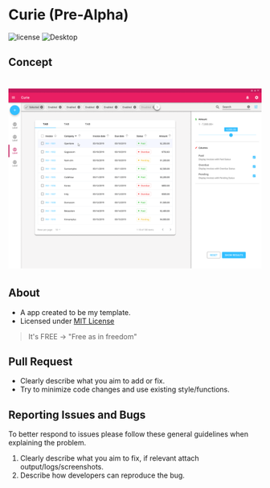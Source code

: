 # Curie (Pre-Alpha)

![license](https://img.shields.io/badge/license-MIT-green.svg)
![Desktop](https://img.shields.io/badge/Desktop-v2021.1.0%20PRE%20ALPHA-blue)

## Concept

<h1 align="center">
    <img alt="Currie Concept" title="Currie Concept" src=".github/curie_desktop_figma.png" />
</h1>

## About

- A app created to be my template.
- Licensed under [MIT License](https://opensource.org/licenses/MIT)

> It's FREE -> "Free as in freedom"

## Pull Request

- Clearly describe what you aim to add or fix.
- Try to minimize code changes and use existing style/functions.

## Reporting Issues and Bugs

To better respond to issues please follow these general guidelines when explaining the problem.

1. Clearly describe what you aim to fix, if relevant attach output/logs/screenshots.
2. Describe how developers can reproduce the bug.

